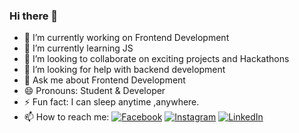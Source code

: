 ### Hi there 👋

<!--
**Sanskrita2001/Sanskrita2001** is a ✨ _special_ ✨ repository because its `README.md` (this file) appears on your GitHub profile.

Here are some ideas to get you started-->

- 🔭 I’m currently working on Frontend Development
- 🌱 I’m currently learning JS
- 👯 I’m looking to collaborate on exciting projects and Hackathons
- 🤔 I’m looking for help with backend development
- 💬 Ask me about Frontend Development
- 😄 Pronouns: Student & Developer
- ⚡ Fun fact: I can sleep anytime ,anywhere.
- 📫 How to reach me: [![Facebook](https://img.shields.io/badge/Facebook-add-blue.svg?logo=facebook&logoColor=white)](https://www.facebook.com/sanskrita.saha.1) 
[![Instagram](https://img.shields.io/badge/Instagram-follow-purple.svg?logo=instagram&logoColor=white)](https://www.instagram.com/sans.krita125/)
[![LinkedIn](https://img.shields.io/badge/Linkedin-follow-informational?logo=linkedin&logoColor=white)](https://www.linkedin.com/in/sanskrita-saha-277018191/)

